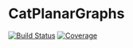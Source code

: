 # CatPlanarGraphs

[![Build Status](https://travis-ci.com/ChenZhao44/CatPlanarGraphs.jl.svg?branch=master)](https://travis-ci.com/ChenZhao44/CatPlanarGraphs.jl)
[![Coverage](https://codecov.io/gh/ChenZhao44/CatPlanarGraphs.jl/branch/master/graph/badge.svg)](https://codecov.io/gh/ChenZhao44/CatPlanarGraphs.jl)
